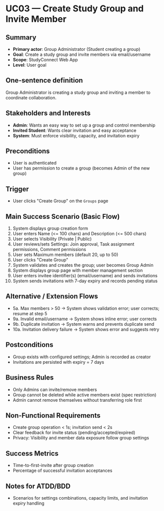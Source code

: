 # UC03 — Create Study Group and Invite Member

## Summary
- **Primary actor**: Group Administrator (Student creating a group)
- **Goal**: Create a study group and invite members via email/username
- **Scope**: StudyConnect Web App
- **Level**: User goal

## One-sentence definition
Group Administrator is creating a study group and inviting a member to coordinate collaboration.

## Stakeholders and Interests
- **Admin**: Wants an easy way to set up a group and control membership
- **Invited Student**: Wants clear invitation and easy acceptance
- **System**: Must enforce visibility, capacity, and invitation expiry

## Preconditions
- User is authenticated
- User has permission to create a group (becomes Admin of the new group)

## Trigger
- User clicks "Create Group" on the `Groups` page

## Main Success Scenario (Basic Flow)
1. System displays group creation form
2. User enters Name (<= 100 chars) and Description (<= 500 chars)
3. User selects Visibility (Private | Public)
4. User reviews/sets Settings: Join approval, Task assignment permissions, Comment permissions
5. User sets Maximum members (default 20, up to 50)
6. User clicks "Create Group"
7. System validates and creates the group; user becomes Group Admin
8. System displays group page with member management section
9. User enters invitee identifier(s) (email/username) and sends invitations
10. System sends invitations with 7-day expiry and records pending status

## Alternative / Extension Flows
- 5a. Max members > 50 → System shows validation error; user corrects; resume at step 5
- 9a. Invalid email/username → System shows inline error; user corrects
- 9b. Duplicate invitation → System warns and prevents duplicate send
- 10a. Invitation delivery failure → System shows error and suggests retry

## Postconditions
- Group exists with configured settings; Admin is recorded as creator
- Invitations are persisted with expiry = 7 days

## Business Rules
- Only Admins can invite/remove members
- Group cannot be deleted while active members exist (spec restriction)
- Admin cannot remove themselves without transferring role first

## Non-Functional Requirements
- Create group operation < 1s; invitation send < 2s
- Clear feedback for invite status (pending/accepted/expired)
- Privacy: Visibility and member data exposure follow group settings

## Success Metrics
- Time-to-first-invite after group creation
- Percentage of successful invitation acceptances

## Notes for ATDD/BDD
- Scenarios for settings combinations, capacity limits, and invitation expiry handling

